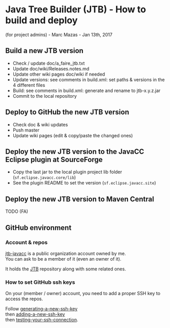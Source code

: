# Java Tree Builder (JTB) - How to build and deploy

(for project admins) - Marc Mazas - Jan 13th, 2017

## Build a new JTB version

- Check / update doc/a_faire_jtb.txt
- Update doc/wiki/Releases.notes.md
- Update other wiki pages doc/wiki if needed
- Update versions: see comments in build.xml: set paths & versions in the 4 different files
- Build: see comments in build.xml: generate and rename to jtb-x.y.z.jar
- Commit to the local repository 

## Deploy to GitHub the new JTB version

- Check doc & wiki updates
- Push master
- Update wiki pages (edit & copy/paste the changed ones)

## Deploy the new JTB version to the JavaCC Eclipse plugin at SourceForge 

- Copy the last jar to the local plugin project lib folder (`sf.eclipse.javacc.core/lib`)
- See the plugin README to set the version (`sf.eclipse.javacc.site`)

## Deploy the new JTB version to Maven Central

TODO (FA)

## GitHub environment

### Account & repos

[jtb-javacc](https://github.com/jtb-javacc) is a public organization account owned by me.  
You can ask to be a member of it (even an owner of it).  

It holds the [JTB](https://github.com/jtb-javacc/JTB) repository along with some related ones.  

### How to set GitHub ssh keys

On your (member / owner) account, you need to add a proper SSH key to access the repos.  

Follow [generating-a-new-ssh-key](https://docs.github.com/fr/authentication/connecting-to-github-with-ssh/generating-a-new-ssh-key-and-adding-it-to-the-ssh-agent)  
then [adding-a-new-ssh-key](https://docs.github.com/fr/authentication/connecting-to-github-with-ssh/adding-a-new-ssh-key-to-your-github-account)  
then [testing-your-ssh-connection](https://docs.github.com/fr/authentication/connecting-to-github-with-ssh/testing-your-ssh-connection).  

